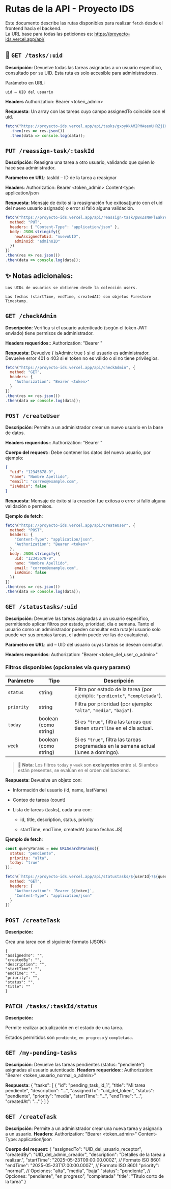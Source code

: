 #  Rutas de la API - Proyecto IDS

Este documento describe las rutas disponibles para realizar `fetch` desde el frontend hacia el backend.  
La URL base para todas las peticiones es: https://proyecto-ids.vercel.app/api/

## 👤 `GET /tasks/:uid`

**Descripción**:
Devuelve todas las tareas asignadas a un usuario específico, consultado por su UID. Esta ruta es solo accesible para administradores.

Parámetro en URL:

    uid – UID del usuario

**Headers**
Authorization: Bearer <token_admin>

**Respuesta**:
Un array con las tareas cuyo campo assignedTo coincide con el uid.

```js
fetch("https://proyecto-ids.vercel.app/api/tasks/gxoyKkAMIPMAeeoUHRZjIQhUkH52")
  .then(res => res.json())
  .then(data => console.log(data));

```

## `PUT /reassign-task/:taskId`
**Descripción**:
Reasigna una tarea a otro usuario, validando que quien lo hace sea administrador.

**Parámetro en URL**:
    taskId – ID de la tarea a reasignar

**Headers**:
Authorization: Bearer <token_admin>
Content-type: application/json

**Respuesta**:
Mensaje de éxito si la reasignación fue exitosa(junto con el uid del nuevo usuario asignado) o error si falló alguna validación.

```js
fetch("https://proyecto-ids.vercel.app/api/reassign-task/pBxZsNAPlEakYecJ022U", {
  method: "PUT",
  headers: { "Content-Type": "application/json" },
  body: JSON.stringify({
    newAssignedToUid: "nuevoUID",
    adminUid: "adminUID"
  })
})
.then(res => res.json())
.then(data => console.log(data));


```
## ✨ Notas adicionales:

    Los UIDs de usuarios se obtienen desde la colección users.

    Las fechas (startTime, endTime, createdAt) son objetos Firestore Timestamp.


    
## `GET /checkAdmin`
**Descripción**:
Verifica si el usuario autenticado (según el token JWT enviado) tiene permisos de administrador.

**Headers requeridos:**:
    Authorization: "Bearer <token>"

**Respuesta**:
Devuelve { isAdmin: true } si el usuario es administrador.
Devuelve error 401 o 403 si el token no es válido o si no tiene privilegios.


```js
fetch("https://proyecto-ids.vercel.app/api/checkAdmin", {
  method: "GET",
  headers: {
    "Authorization": "Bearer <token>"
  }
})
.then(res => res.json())
.then(data => console.log(data));
```


## `POST /createUser`
**Descripción**:
Permite a un administrador crear un nuevo usuario en la base de datos.

**Headers requeridos:**:
    Authorization: "Bearer <token>"


**Cuerpo del request:**:
    Debe contener los datos del nuevo usuario, por ejemplo:

```json
{
  "uid": "12345678-9",
  "name": "Nombre Apellido",
  "email": "correo@example.com",
  "isAdmin": false
}

```

**Respuesta**:
Mensaje de éxito si la creación fue exitosa o error si falló alguna validación o permisos.

**Ejemplo de fetch**:
```js
fetch("https://proyecto-ids.vercel.app/api/createUser", {
  method: "POST",
  headers: {
    "Content-Type": "application/json",
    "Authorization": "Bearer <token>"
  },
  body: JSON.stringify({
    uid: "12345678-9",
    name: "Nombre Apellido",
    email: "correo@example.com",
    isAdmin: false
  })
})
.then(res => res.json())
.then(data => console.log(data));
```


## `GET /statustasks/:uid`
**Descripción**:
Devuelve las tareas asignadas a un usuario específico, permitiendo aplicar filtros por estado, prioridad, día o semana.
Tanto el usuario como un administrador pueden consultar esta ruta(el usuario solo puede ver sus propias tareas, el admin puede ver las de cualquiera).


**Parámetro en URL**:
    uid – UID del usuario cuyas tareas se desean consultar.

**Headers requeridos**:
    Authorization: "Bearer <token_del_user_o_admin>"

### Filtros disponibles (opcionales vía query params)

| Parámetro | Tipo                  | Descripción |
|-----------|-----------------------|-------------|
| `status`  | string                | Filtra por estado de la tarea (por ejemplo: `"pendiente"`, `"completada"`). |
| `priority`| string                | Filtra por prioridad (por ejemplo: `"alta"`, `"media"`, `"baja"`). |
| `today`   | boolean (como string) | Si es `"true"`, filtra las tareas que tienen `startTime` en el día actual. |
| `week`    | boolean (como string) | Si es `"true"`, filtra las tareas programadas en la semana actual (lunes a domingo). |


> 🔸 **Nota**: Los filtros `today` y `week` son **excluyentes** entre sí. Si ambos están presentes, se evalúan en el orden del backend.

**Respuesta**:
  Devuelve un objeto con:

  - Información del usuario (id, name, lastName)

  - Conteo de tareas (count)

  - Lista de tareas (tasks), cada una con:

    - id, title, description, status, priority

    - startTime, endTime, createdAt (como fechas JS)

**Ejemplo de fetch**:

```js
const queryParams = new URLSearchParams({
  status: "pendiente",
  priority: "alta",
  today: "true"
});

fetch(`https://proyecto-ids.vercel.app/api/statustasks/${userId}?${queryParams.toString()}`, {
  method: "GET",
  headers: {
    "Authorization": `Bearer ${token}`,
    "Content-Type": "application/json"
  }
})
```

## `POST /createTask`
**Descripción:**

Crea una tarea con el siguiente formato (JSON):
```
{
"assignedTo": "",
"createdBy": "",
"description": "",
"startTime": "",
"endTime": "",
"priority": "",
"status": "",
"title": ""
}
```

## `PATCH /tasks/:taskId/status`
**Descripción:**

Permite realizar actualización en el estado de una tarea.

Estados permitidos son `pendiente`, `en progreso` y `completada`.


## `GET /my-pending-tasks`
**Descripción**:
Devuelve las tareas pendientes (status: "pendiente") asignadas al usuario autenticado.
**Headers requeridos:**:
    Authorization: "Bearer <token_usuario_normal_o_admin>"



**Respuesta**:
{
    "tasks": [
        {
            "id": "pending_task_id_1",
            "title": "Mi tarea pendiente",
            "description": "...",
            "assignedTo": "uid_del_token",
            "status": "pendiente",
            "priority": "media",
            "startTime": "...",
            "endTime": "...",
            "createdAt": "..."
        }
    ]
}


## `GET /createTask`
**Descripción**:
Permite a un administrador crear una nueva tarea y asignarla a un usuario.
**Headers**:
Authorization: "Bearer <token_admin>"
Content-Type: application/json

**Cuerpo del request**:
{
    "assignedTo": "UID_del_usuario_receptor",
    "createdBy": "UID_del_admin_creador",
    "description": "Detalles de la tarea a realizar.",
    "startTime": "2025-05-23T09:00:00.000Z", // Formato ISO 8601
    "endTime": "2025-05-23T17:00:00.000Z",   // Formato ISO 8601
    "priority": "normal", // Opciones: "alta", "media", "baja"
    "status": "pendiente", // Opciones: "pendiente", "en progreso", "completada"
    "title": "Título corto de la tarea"
}

